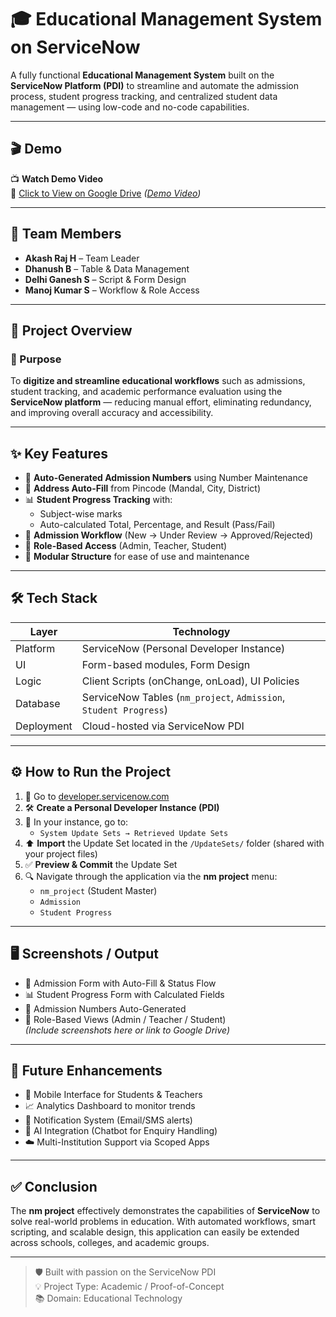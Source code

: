 # 🎓 Educational Management System on ServiceNow

A fully functional **Educational Management System** built on the **ServiceNow Platform (PDI)** to streamline and automate the admission process, student progress tracking, and centralized student data management — using low-code and no-code capabilities.

---

## 🎬 Demo

📺 **Watch Demo Video**  
🔗 [Click to View on Google Drive](#) *([Demo Video](https://drive.google.com/file/d/1IK-KkvGKIq3eBN5_hscPXYRqqfPmJSlB/view?usp=sharing))*

---

## 👥 Team Members

- **Akash Raj H** – Team Leader  
- **Dhanush B** – Table & Data Management  
- **Delhi Ganesh S** – Script & Form Design  
- **Manoj Kumar S** – Workflow & Role Access

---

## 📌 Project Overview

### 🎯 Purpose

To **digitize and streamline educational workflows** such as admissions, student tracking, and academic performance evaluation using the **ServiceNow platform** — reducing manual effort, eliminating redundancy, and improving overall accuracy and accessibility.

---

## ✨ Key Features

- 🔢 **Auto-Generated Admission Numbers** using Number Maintenance  
- 📍 **Address Auto-Fill** from Pincode (Mandal, City, District)  
- 📊 **Student Progress Tracking** with:
  - Subject-wise marks
  - Auto-calculated Total, Percentage, and Result (Pass/Fail)
- 🔄 **Admission Workflow** (New → Under Review → Approved/Rejected)  
- 🔐 **Role-Based Access** (Admin, Teacher, Student)  
- 🧩 **Modular Structure** for ease of use and maintenance

---

## 🛠️ Tech Stack

| Layer      | Technology                          |
|------------|--------------------------------------|
| Platform   | ServiceNow (Personal Developer Instance) |
| UI         | Form-based modules, Form Design     |
| Logic      | Client Scripts (onChange, onLoad), UI Policies |
| Database   | ServiceNow Tables (`nm_project`, `Admission`, `Student Progress`) |
| Deployment | Cloud-hosted via ServiceNow PDI     |

---

## ⚙️ How to Run the Project

1. 🔗 Go to [developer.servicenow.com](https://developer.servicenow.com)
2. 🛠️ **Create a Personal Developer Instance (PDI)**
3. 📁 In your instance, go to:
   - `System Update Sets → Retrieved Update Sets`
4. ⬆️ **Import** the Update Set located in the `/UpdateSets/` folder (shared with your project files)
5. ✅ **Preview & Commit** the Update Set
6. 🔍 Navigate through the application via the **nm project** menu:
   - `nm_project` (Student Master)
   - `Admission`
   - `Student Progress`

---

## 🖥️ Screenshots / Output

- 🧾 Admission Form with Auto-Fill & Status Flow  
- 📊 Student Progress Form with Calculated Fields  
- 🔢 Admission Numbers Auto-Generated  
- 🔐 Role-Based Views (Admin / Teacher / Student)  
*(Include screenshots here or link to Google Drive)*

---

## 🔮 Future Enhancements

- 📱 Mobile Interface for Students & Teachers  
- 📈 Analytics Dashboard to monitor trends  
- 📧 Notification System (Email/SMS alerts)  
- 🤖 AI Integration (Chatbot for Enquiry Handling)  
- ☁️ Multi-Institution Support via Scoped Apps

---

## ✅ Conclusion

The **nm project** effectively demonstrates the capabilities of **ServiceNow** to solve real-world problems in education. With automated workflows, smart scripting, and scalable design, this application can easily be extended across schools, colleges, and academic groups.

---

> 🛡️ Built with passion on the ServiceNow PDI  
> 💡 Project Type: Academic / Proof-of-Concept  
> 📚 Domain: Educational Technology

